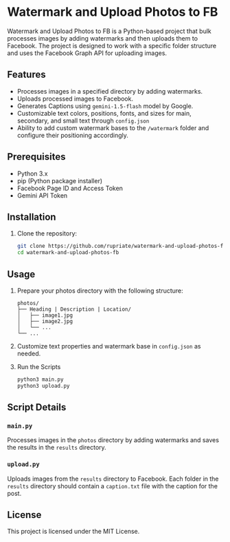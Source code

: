 # Watermark and Upload Photos to FB

Watermark and Upload Photos to FB is a Python-based project that bulk processes images by adding watermarks and then uploads them to Facebook. The project is designed to work with a specific folder structure and uses the Facebook Graph API for uploading images.

## Features

- Processes images in a specified directory by adding watermarks.
- Uploads processed images to Facebook.
- Generates Captions using `gemini-1.5-flash` model by Google.
- Customizable text colors, positions, fonts, and sizes for main, secondary, and small text through `config.json`
- Ability to add custom watermark bases to the `/watermark` folder and configure their positioning accordingly.

## Prerequisites

- Python 3.x
- pip (Python package installer)
- Facebook Page ID and Access Token
- Gemini API Token

## Installation

1. Clone the repository:
    ```sh
    git clone https://github.com/rupriate/watermark-and-upload-photos-fb.git
    cd watermark-and-upload-photos-fb
    ```

## Usage

1. Prepare your photos directory with the following structure:
    ```
    photos/
    ├── Heading | Description | Location/
    │   ├── image1.jpg
    │   ├── image2.jpg
    │   └── ...
    └── ...
    ```

2. Customize text properties and watermark base in `config.json` as needed.

3. Run the Scripts
    ```sh
    python3 main.py
   python3 upload.py
    ```

## Script Details

### `main.py`

Processes images in the `photos` directory by adding watermarks and saves the results in the `results` directory.

### `upload.py`

Uploads images from the `results` directory to Facebook. Each folder in the `results` directory should contain a `caption.txt` file with the caption for the post.

## License

This project is licensed under the MIT License.